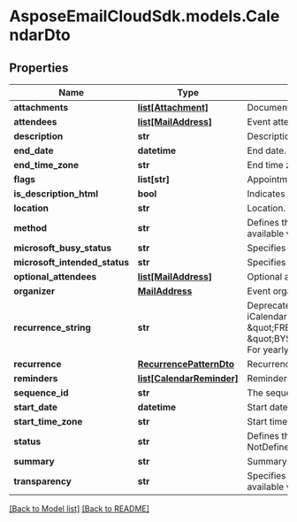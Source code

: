 # AsposeEmailCloudSdk.models.CalendarDto
## Properties
Name | Type | Description | Notes
------------ | ------------- | ------------- | -------------
**attachments** | [**list[Attachment]**](Attachment.md) | Document attachments. | [optional] 
**attendees** | [**list[MailAddress]**](MailAddress.md) | Event attendees. | 
**description** | **str** | Description. | [optional] 
**end_date** | **datetime** | End date. | 
**end_time_zone** | **str** | End time zone. | [optional] 
**flags** | **list[str]** | Appointment flags. Items: Enumerates iCalendar flags. Enum, available values: None, AllDayEvent | [optional] 
**is_description_html** | **bool** | Indicates if description is in HTML format. | 
**location** | **str** | Location. | 
**method** | **str** | Defines the iCalendar object method type associated with the calendar document. Enum, available values: None, Publish, Request, Reply, Add, Cancel, Refresh, Counter, DeclineCounter | 
**microsoft_busy_status** | **str** | Specifies the BUSY status. Enum, available values: NotDefined, Free, Tentative, Busy, Oof | 
**microsoft_intended_status** | **str** | Specifies the INTENDED status. Enum, available values: NotDefined, Free, Tentative, Busy, Oof | 
**optional_attendees** | [**list[MailAddress]**](MailAddress.md) | Optional attendees.              | [optional] 
**organizer** | [**MailAddress**](MailAddress.md) | Event organizer.              | 
**recurrence_string** | **str** | Deprecated, use &#39;Recurrence&#39; property. String representation of recurrence pattern (See iCalendar RFC, \&quot;Recurrence rule\&quot; section). For example:               For daily recurrence:         \&quot;FREQ&#x3D;DAILY;COUNT&#x3D;10;WKST&#x3D;MO\&quot;                   For monthly recurrence:         \&quot;BYSETPOS&#x3D;1;BYDAY&#x3D;MO,TU,WE,TH,FR;FREQ&#x3D;MONTHLY;INTERVAL&#x3D;10;WKST&#x3D;MO\&quot;                   For yearly recurrence:         \&quot;BYMONTHDAY&#x3D;30;BYMONTH&#x3D;1;FREQ&#x3D;YEARLY;WKST&#x3D;MO\&quot;                    | [optional] 
**recurrence** | [**RecurrencePatternDto**](RecurrencePatternDto.md) | Recurrence pattern              | [optional] 
**reminders** | [**list[CalendarReminder]**](CalendarReminder.md) | Reminders. | [optional] 
**sequence_id** | **str** | The sequence id. Read only. | [optional] 
**start_date** | **datetime** | Start date. | 
**start_time_zone** | **str** | Start time zone. | [optional] 
**status** | **str** | Defines the overall status or confirmation for the calendar document. Enum, available values: NotDefined, Cancelled, Tentative, Confirmed | 
**summary** | **str** | Summary. | [optional] 
**transparency** | **str** | Specifies whether or not this appointment is intended to be visible in availability searches. Enum, available values: NotDefined, Transparent, Opaque | 



[[Back to Model list]](Models.md) [[Back to README]](README.md)


